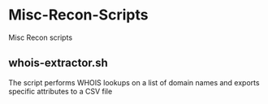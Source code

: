 # Misc-Recon-Scripts
Misc Recon scripts

## whois-extractor.sh

The script performs WHOIS lookups on a list of domain names and exports specific attributes to a CSV file
